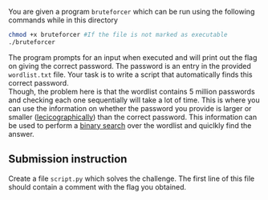 You are given a program `bruteforcer` which can be run using the following commands while in this directory
```bash
chmod +x bruteforcer #If the file is not marked as executable
./bruteforcer
```
The program prompts for an input when executed and will print out the flag on giving the correct password. 
The password is an entry in the provided `wordlist.txt` file. Your task is to write a script that automatically finds this correct password. <br>
Though, the problem here is that the wordlist contains 5 million passwords and checking each one sequentially will take a lot of time. 
This is where you can use the information on whether the password you provide is larger or smaller
([lecicographically](https://en.wikipedia.org/wiki/Lexicographic_order)) than the correct password. This information can be used to perform
a [binary search](https://www.khanacademy.org/computing/computer-science/algorithms/binary-search/a/binary-search) over the wordlist and quiclkly find the answer.

## Submission instruction
Create a file `script.py` which solves the challenge. The first line of this file should contain a comment with the flag you obtained.
